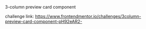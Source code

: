 3-column preview card component

challenge link: https://www.frontendmentor.io/challenges/3column-preview-card-component-pH92eAR2-